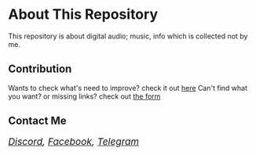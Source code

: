 # About This Repository
This repository is about digital audio; music, info which is collected not by me.

## Contribution
Wants to check what's need to improve? check it out [here](https://dcox.vercel.app/)
Can't find what you want? or missing links? check out [the form](https://docs.google.com/forms/d/e/1FAIpQLSeOqYiL-KgTAs8GeWgYo4Qk-K1hGz9CN9ZpcBiJtDtMxgTHbQ/viewform?usp=sf_link)
## Contact Me

<span style="font-size: 1.2rem; font-style: italic;" >[Discord](https://discordapp.com/users/921765461333508166), [Facebook](https://facebook.com/ppzh0), [Telegram](https://t.me/ppzh0)</span>
